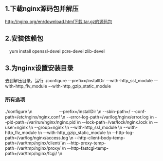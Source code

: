 ## 1.下载nginx源码包并解压
  http://nginx.org/en/download.html下载.tar.gz的源码包
## 2.安装依赖包
　yum install openssl-devel pcre-devel zlib-devel
## 3.为nginx设置安装目录
  去到解压目录，运行 ./configure --prefix=/installDir --with-http_ssl_module --with-http_flv_module --with-http_gzip_static_module
### 所有选项
  ./configure \n
　　　　　　--prefix=/installDir \n
           --sbin-path=/
           --conf-path=/etc/nginx/nginx.conf  \n
           --error-log-path=/var/log/nginx/error.log  \n
           --pid-path=/var/run/nginx/nginx.pid  \n
           --lock-path=/var/lock/nginx.lock  \n
           --user=nginx  \n
           --group=nginx  \n
           --with-http_ssl_module  \n
           --with-http_flv_module  \n
           --with-http_gzip_static_module  \n
           --http-log-path=/var/log/nginx/access.log  \n
           --http-client-body-temp-path=/var/tmp/nginx/client/  \n
           --http-proxy-temp-path=/var/tmp/nginx/proxy/  \n
           --http-fastcgi-temp-path=/var/tmp/nginx/fcgi/  \n
